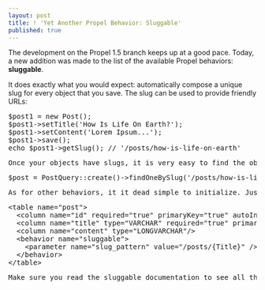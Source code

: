 ```yaml
---
layout: post
title: ! 'Yet Another Propel Behavior: Sluggable'
published: true
---
```

<p>The development on the Propel 1.5 branch keeps up at a good pace. Today, a new addition was made to the list of the available Propel behaviors: <strong>sluggable</strong>.&nbsp;</p>
<div>It does exactly what you would expect: automatically compose a unique slug for every object that you save. The slug can be used to provide friendly URLs:</div>
<div><span style="font-family: Verdana, Arial, Bitstream Vera Sans, Helvetica, sans-serif; font-size: 13px;">
</span><div class="CodeRay">
  <div class="code"><pre>$post1 = new Post();
$post1-&gt;setTitle('How Is Life On Earth?');
$post1-&gt;setContent('Lorem Ipsum...');
$post1-&gt;save();
echo $post1-&gt;getSlug(); // '/posts/how-is-life-on-earth' </pre></div>
</div>

<div class="CodeRay">
  <div class="code"><pre>Once your objects have slugs, it is very easy to find the object matching a given slug - for instance, from an URL:</pre></div>
</div>

<div class="CodeRay">
  <div class="code"><pre>$post = PostQuery::create()-&gt;findOneBySlug('/posts/how-is-life-on-earth');</pre></div>
</div>

<div class="CodeRay">
  <div class="code"><pre>As for other behaviors, it it dead simple to initialize. Just add the sluggable behavior tag in your schema, rebuild your model, and you're ready to go:</pre></div>
</div>

<div class="CodeRay">
  <div class="code"><pre>&lt;table name=&quot;post&quot;&gt;
  &lt;column name=&quot;id&quot; required=&quot;true&quot; primaryKey=&quot;true&quot; autoIncrement=&quot;true&quot; type=&quot;INTEGER&quot; /&gt;
  &lt;column name=&quot;title&quot; type=&quot;VARCHAR&quot; required=&quot;true&quot; primaryString=&quot;true&quot; /
  &lt;column name=&quot;content&quot; type=&quot;LONGVARCHAR&quot;/&gt;
  &lt;behavior name=&quot;sluggable&quot;&gt;
    &lt;parameter name=&quot;slug_pattern&quot; value=&quot;/posts/{Title}&quot; /&gt;
  &lt;/behavior&gt;
&lt;/table&gt;</pre></div>
</div>

<div class="CodeRay">
  <div class="code"><pre>Make sure you read the sluggable documentation to see all the available settings to customize this brand new behavior.</pre></div>
</div>

<p />

</div>
